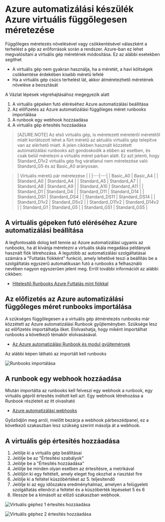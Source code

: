<properties
    pageTitle="Azure automatizálási készülék Azure virtuális függőlegesen méretezheti |} Microsoft Azure"
    description="Hogyan függőlegesen méretezni Linux virtuális gép válaszként Azure automatizálást értesítések figyelése"
    services="virtual-machines-linux"
    documentationCenter=""
    authors="singhkays"
    manager="timlt"
    editor=""
    tags="azure-resource-manager"/>

<tags
    ms.service="virtual-machines-linux"
    ms.workload="infrastructure-services"
    ms.tgt_pltfrm="vm-linux"
    ms.devlang="na"
    ms.topic="article"
    ms.date="03/29/2016"
    ms.author="singhkay"/>

# <a name="vertically-scale-azure-virtual-machine-with-azure-automation"></a>Azure automatizálási készülék Azure virtuális függőlegesen méretezése

Függőleges méretezés növelésével vagy csökkentésével válaszként a terhelést a gép az erőforrások során a rendszer. Azure-ban ez lehet megvalósítani a virtuális gép méretének módosítása. Ez az alábbi esetekben segíthet

- A virtuális gép nem gyakran használja, ha a méretét, a havi költségek csökkentése érdekében kisebb méretű lefelé
- Ha a virtuális gép csúcs terhelést lát, akkor átméretezhető méretének növelése a beosztását

A Vázlat lépések végrehajtásához megegyezik alatt

1. A virtuális gépeken futó eléréséhez Azure automatizálási beállítása
2. Az előfizetés az Azure automatizálási függőleges méret runbooks importálása
3. A runbook egy webhook hozzáadása
4. A virtuális gép értesítés hozzáadása

> [AZURE.NOTE] Az első virtuális gép, is méretezett méretéről méretétől miatt korlátozott lehet a fürt méretű az aktuális virtuális gép telepítve van az elérhető miatt. A jelen cikkben használt közzétett automatizálási runbooks azt gondoskodik a ebben az esetben, és csak belül méretezni a virtuális méret párban alatt. Ez azt jelenti, hogy Standard_D1v2 virtuális gép fog váratlanul nem méretezése való Standard_G5 és az Basic_A0 arányosan.

>| Virtuális méretű pár méretezése |   |
|---|---|
|  Basic_A0 |  Basic_A4 |
|  Standard_A0 | Standard_A4 |
|  Standard_A5 | Standard_A7  |
|  Standard_A8 | Standard_A9  |
|  Standard_A10 |  Standard_A11 |
|  Standard_D1 |  Standard_D4 |
|  Standard_D11 | Standard_D14  |
|  Standard_DS1 |  Standard_DS4 |
|  Standard_DS11 | Standard_DS14  |
|  Standard_D1v2 |  Standard_D5v2 |
|  Standard_D11v2 |  Standard_D14v2 |
|  Standard_G1 |  Standard_G5 |
|  Standard_GS1 |  Standard_GS5 |

## <a name="setup-azure-automation-to-access-your-virtual-machines"></a>A virtuális gépeken futó eléréséhez Azure automatizálási beállítása

A legfontosabb dolog kell tennie az Azure automatizálási ugyanis az runbooks, ha át kívánja méretezni a virtuális skála megadása példányok használt fiók létrehozása. A legutóbb az automatizálási szolgáltatásai számára a "Futtatás fiókként" funkció, amely lehetővé teszi a beállítás be a szolgáltatás egyszerű automatikusan futó a runbooks a felhasználó nevében nagyon egyszerűen jelent meg. Erről további információt az alábbi cikkben:

* [Hitelesítő Runbooks Azure Futtatás mint fiókkal](../automation/automation-sec-configure-azure-runas-account.md)

## <a name="import-the-azure-automation-vertical-scale-runbooks-into-your-subscription"></a>Az előfizetés az Azure automatizálási függőleges méret runbooks importálása

A szükséges függőlegesen a a virtuális gép átméretezés runbooks már közzétett az Azure automatizálási Runbook gyűjteményben. Szüksége lesz az előfizetés importálhatja őket. Elolvashatja, hogy miként importálhat runbooks a következő témakör elolvasásával.

* [Az Azure automatizálási Runbook és modul gyűjtemények](../automation/automation-runbook-gallery.md)

Az alábbi képen látható az importált kell runbooks

![Runbooks importálása](./media/virtual-machines-vertical-scaling-automation/scale-runbooks.png)

## <a name="add-a-webhook-to-your-runbook"></a>A runbook egy webhook hozzáadása

Miután importálta az runbooks kell felveszi egy webhook a runbook, egy virtuális gépről értesítés indított kell azt. Egy webhook létrehozása a Runbook részleteit az itt olvasható

* [Azure automatizálási webhooks](../automation/automation-webhooks.md)

Győződjön meg arról, mielőtt bezárja a webhook párbeszédpanel, ez a következő szakaszban lesz szükség szerint másolja át a webhook.

## <a name="add-an-alert-to-your-virtual-machine"></a>A virtuális gép értesítés hozzáadása

1. Jelölje ki a virtuális gép beállításai
2. Jelölje be az "Értesítési szabályok"
3. Jelölje be a "Értesítés hozzáadása"
4. Jelölje be minden olyan esetben az értesítésre, a metrikával
5. Jelöljön ki egy feltételt, amely eleget fog okozhat a riasztást fire
6. Jelölje ki a feltétel küszöbértéket az 5. teljesítendő
7. Jelölje ki az egy időszakra eredményhalmaz, amelyen a felügyeleti szolgáltatás ellenőrzi a feltétel és a küszöbérték lépéseket 5 és 6
8. Illessze be a kimásolt az előző szakaszban webhook.

![Virtuális géphez 1 értesítés hozzáadása](./media/virtual-machines-vertical-scaling-automation/add-alert-webhook-1.png)

![Virtuális géphez 2 értesítés hozzáadása](./media/virtual-machines-vertical-scaling-automation/add-alert-webhook-2.png)